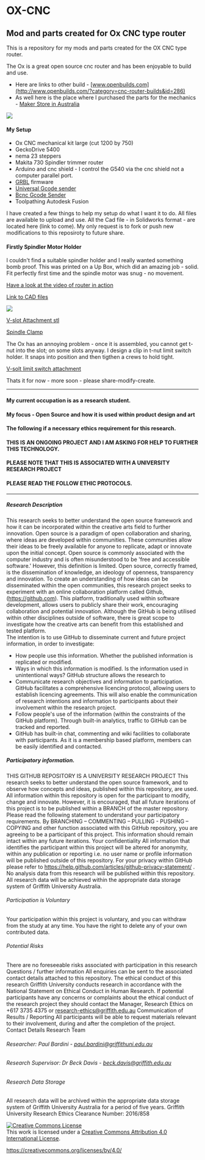 # OX-CNC
## Mod and parts created for Ox CNC type router

This is a repository for my mods and parts created for the OX CNC type router.

The Ox is a great open source cnc router and has been enjoyable to build and use.
- Here are links to other build - [www.openbuilds.com](http://www.openbuilds.com/?category=cnc-router-builds&id=286)
- As well here is the place where I purchased the parts for the mechanics - [Maker Store in Australia](http://www.makerstore.com.au/)

![](/img/Image00001%20smaller.jpg)

#### My Setup 
 - Ox CNC mechanical kit large (cut 1200 by 750)
 - GeckoDrive 5400
 - nema 23 steppers
 - Makita 730 Spindler trimmer router
 - Arduino and cnc shield - I control the G540 via the cnc shield not a computer parallel port.
 - [GRBL](https://github.com/grbl/grbl/wiki) firmware 
 - [Universal Gcode sender](https://github.com/winder/Universal-G-Code-Sender)
 - [Bcnc Gcode Sender](https://github.com/vlachoudis/bCNC)
 - Toolpathing Autodesk Fusion
 
I have created a few things to help my setup do what I want it to do.
All files are available to upload and use. All the Cad file - in Solidworks format - are located here (link to come).
My only request is to fork or push new modifications to this reposiroty to future share.

#### Firstly Spindler Motor Holder

I couldn't find a suitable spindler holder and I really wanted something bomb proof. This was printed on a Up Box, which did an amazing job - solid. Fit perfectly first time and the spindle motor was snug - no movement.

[Have a look at the video of router in action](https://youtu.be/4Z61ZRikJ-g)

[Link to CAD files](/CAD)

![](/img/Image00003%20smaller.jpg)

[V-slot Attachment stl](/CAD/spindler%20vslot%20attachment%20v1.STL)

[Spindle Clamp](/CAD/spindle%20clamp.STL)

The Ox has an annoying problem - once it is assembled, you cannot get t-nut into the slot; on some slots anyway.
I design a clip in t-nut limit switch holder. It snaps into position and then tigthen a crews to hold tight.

[V-solt limit switch attachment](/CAD/limit%20switch%20insert%20version%201.STL)

Thats it for now - more soon - please share-modify-create.


***
#### My current occupation is as a research student. 
#### My focus - Open Source and how it is used within product design and art
#### The following if a necessary ethics requirement for this research.

#### THIS IS AN ONGOING PROJECT AND I AM ASKING FOR HELP TO FURTHER THIS TECHNOLOGY.
#### PLEASE NOTE THAT THIS IS ASSOCIATED WITH A UNIVERSITY RESEARCH PROJECT  
#### PLEASE READ THE FOLLOW ETHIC PROTOCOLS.

****

##### Research Description
This research seeks to better understand the open source framework and how it can be incorporated within the creative arts field to further innovation.
Open source is a paradigm of open collaboration and sharing, where ideas are developed within communities. These communities allow their ideas to be freely available for anyone to replicate, adapt or innovate upon the initial concept. Open source is commonly associated with the computer industry and is often misunderstood to be 'free and accessible software.' However, this definition is limited. Open source, correctly framed, is the dissemination of knowledge, an ideology of openness, transparency and innovation.
To create an understanding of how ideas can be disseminated within the open communities, this research project seeks to experiment with an online collaboration platform called Github, (https://github.com). This platform, traditionally used within software development, allows users to publicly share their work, encouraging collaboration and potential innovation. Although the GitHub is being utilised within other disciplines outside of software, there is great scope to investigate how the creative arts can benefit from this established and tested platform.   
The intention is to use GitHub to disseminate current and future project information, in order to investigate:
-	How people use this information.  Whether the published information is replicated or modified.
-	Ways in which this information is modified. Is the information used in unintentional ways?
GitHub structure allows the research to 
-	Communicate research objectives and information to participation. GitHub facilitates a comprehensive licencing protocol, allowing users to establish licencing agreements. This will also enable the communication of research intentions and information to participants about their involvement within the research project.
-	Follow people's use of the information (within the constraints of the GitHub platform). Through built-in analytics, traffic to GitHub can be tracked and reported.
-	GitHub has built-in chat, commenting and wiki facilities to collaborate with participants. As it is a membership based platform, members can be easily identified and contacted.

##### Participatory information.
THIS GITHUB REPOSITORY IS A UNIVERSITY RESEARCH PROJECT 
This research seeks to better understand the open source framework, and to observe how concepts and ideas, published within this repository, are used. All information within this repository is open for the participant to modify, change and innovate. However, it is encouraged, that all future iterations of this project is to be published within a BRANCH of the master repository. 
Please read the following statement to understand your participatory requirements. 
By BRANCHING – COMMENTING – PULLING - PUSHING – COPYING and other function associated with this GitHub repository, you are agreeing to be a participant of this project. This information should remain intact within any future iterations.
Your confidentiality
All information that identifies the participant within this project will be altered for anonymity, within any publication or reporting i.e. no user name or profile information will be published outside of this repository. For your privacy within GitHub please refer to https://help.github.com/articles/github-privacy-statement/ .
No analysis data from this research will be published within this repository. All research data will be achieved within the appropriate data storage system of Griffith University Australia.
###### Participation is Voluntary
Your participation within this project is voluntary, and you can withdraw from the study at any time. You have the right to delete any of your own contributed data. 
###### Potential Risks
There are no foreseeable risks associated with participation in this research
Questions / further information
All enquiries can be sent to the associated contact details attached to this repository.
The ethical conduct of this research
Griffith University conducts research in accordance with the National Statement on Ethical Conduct in Human Research.  If potential participants have any concerns or complaints about the ethical conduct of the research project they should contact the Manager, Research Ethics on +617 3735 4375 or research-ethics@griffith.edu.au
Communication of Results / Reporting
All participants will be able to request materials relevant to their involvement, during and after the completion of the project.  
Contact Details Research Team
###### Researcher:  Paul Bardini - paul.bardini@griffithuni.edu.au
###### Research Supervisor: Dr Beck Davis - beck.davis@griffith.edu.au

###### Research Data Storage
All research data will be archived within the appropriate data storage system of Griffith University Australia for a period of five years.
Griffith University Research Ethics Clearance Number:  2016/858


<a rel="license" href="http://creativecommons.org/licenses/by/4.0/"><img alt="Creative Commons License" style="border-width:0" src="https://i.creativecommons.org/l/by/4.0/88x31.png" /></a><br />This work is licensed under a <a rel="license" href="http://creativecommons.org/licenses/by/4.0/">Creative Commons Attribution 4.0 International License</a>.


https://creativecommons.org/licenses/by/4.0/
